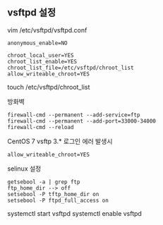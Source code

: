 ## vsftpd 설정

vim /etc/vsftpd/vsftpd.conf

```
anonymous_enable=NO

chroot_local_user=YES
chroot_list_enable=YES
chroot_list_file=/etc/vsftpd/chroot_list
allow_writeable_chroot=YES
```
touch /etc/vsftpd/chroot_list

방화벽

```
firewall-cmd --permanent --add-service=ftp
firewall-cmd --permanent --add-port=33000-34000
firewall-cmd --reload
```

CentOS 7 vsftp 3.*  로그인 에러 발생시
```
allow_writeable_chroot=YES
```

selinux 설정
```
getsebool -a | grep ftp
ftp_home_dir --> off
setsebool -P tftp_home_dir on
setsebool -P ftpd_full_access on
```

systemctl start vsftpd
systemctl enable vsftpd
